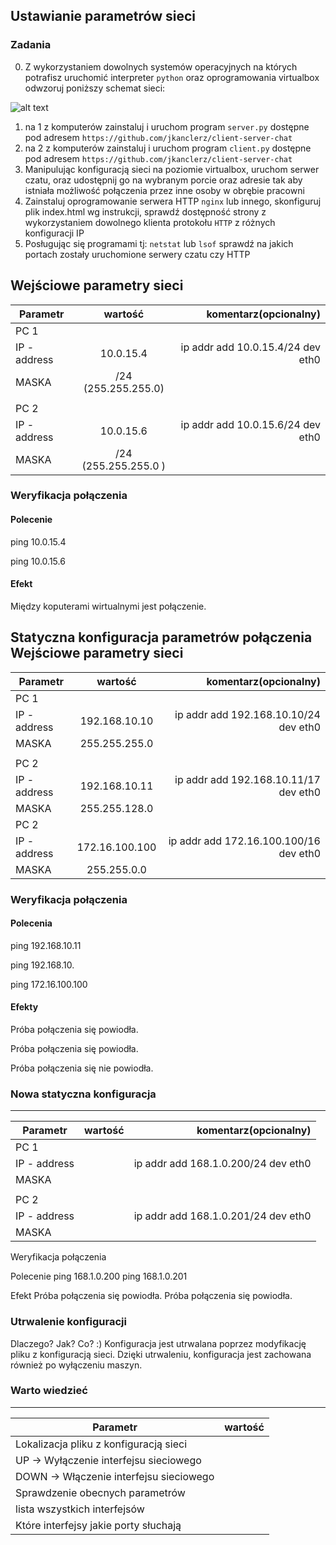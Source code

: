 ## Ustawianie parametrów sieci

### Zadania

0. Z wykorzystaniem dowolnych systemów operacyjnych na których potrafisz uruchomić interpreter ``python`` oraz oprogramowania virtualbox odwzoruj poniższy schemat sieci:

![alt text][network]

[network]: ./network.png "Logo Title Text 2"

1. na 1 z komputerów zainstaluj i uruchom program ``server.py`` dostępne pod adresem ``https://github.com/jkanclerz/client-server-chat``
2. na 2 z komputerów zainstaluj i uruchom program ``client.py`` dostępne pod adresem ``https://github.com/jkanclerz/client-server-chat``
3. Manipulując konfiguracją sieci na poziomie virtualbox, uruchom serwer czatu, oraz udostępnij go na wybranym porcie oraz adresie tak aby istniała możliwość połączenia przez inne osoby w obrębie pracowni
4. Zainstaluj oprogramowanie serwera HTTP ``nginx`` lub innego, skonfiguruj plik index.html wg instrukcji, sprawdź dostępność strony z wykorzystaniem dowolnego klienta protokołu ``HTTP`` z różnych konfiguracji IP
5. Posługując się programami tj: ``netstat`` lub ``lsof`` sprawdź na jakich portach zostały uruchomione serwery czatu czy HTTP

Wejściowe parametry sieci
-------------------------
| Parametr | wartość | komentarz(opcionalny) |
| ------------- |:-------------:| -----:|
|   PC 1 |  
| IP - address  | 10.0.15.4 | ip addr add 10.0.15.4/24 dev eth0 |
| MASKA  | /24 (255.255.255.0) | |
|   |  | |
| PC 2  |  | |
| IP - address  | 10.0.15.6 | ip addr add 10.0.15.6/24 dev eth0 |
| MASKA  | /24 (255.255.255.0 )| |


### Weryfikacja połączenia

#### Polecenie

ping 10.0.15.4

ping 10.0.15.6

#### Efekt

Między koputerami wirtualnymi jest połączenie.



Statyczna konfiguracja parametrów połączenia
Wejściowe parametry sieci
-------------------------
| Parametr | wartość | komentarz(opcionalny) |
| ------------- |:-------------:| -----:|
|   PC 1 |  
| IP - address  | 192.168.10.10 | ip addr add 192.168.10.10/24 dev eth0 |
| MASKA  | 255.255.255.0 | |
|   |  | |
| PC 2  |  | |
| IP - address  | 192.168.10.11 | ip addr add 192.168.10.11/17 dev eth0 |
| MASKA  | 255.255.128.0 | |
| PC 2  |  | |
| IP - address  | 172.16.100.100 | ip addr add 172.16.100.100/16 dev eth0 |
| MASKA  | 255.255.0.0 | |

### Weryfikacja połączenia

#### Polecenia
ping 192.168.10.11

ping 192.168.10.

ping 172.16.100.100

#### Efekty
Próba połączenia się powiodła.

Próba połączenia się powiodła.

Próba połączenia się nie powiodła.


### Nowa statyczna konfiguracja 

-------------------------
| Parametr | wartość | komentarz(opcionalny) |
| ------------- |:-------------:| -----:|
|   PC 1 |  
| IP - address  |  | ip addr add 168.1.0.200/24 dev eth0 |
| MASKA  |  | |
|   |  | |
| PC 2  |  | |
| IP - address  |  | ip addr add 168.1.0.201/24 dev eth0 |
| MASKA  |  | |

Weryfikacja połączenia

Polecenie
ping 168.1.0.200
ping 168.1.0.201

Efekt
Próba połączenia się powiodła.
Próba połączenia się powiodła.

### Utrwalenie konfiguracji
Dlaczego? Jak? Co? :)
Konfiguracja jest utrwalana poprzez modyfikację pliku z konfiguracją sieci. Dzięki utrwaleniu, konfiguracja jest zachowana również po wyłączeniu maszyn.

### Warto wiedzieć

-------------------------
| Parametr | wartość |
| ------------- |:-------------:|
| Lokalizacja pliku z konfiguracją sieci| |
| UP -> Wyłączenie interfejsu sieciowego| |
| DOWN -> Włączenie interfejsu sieciowego| |
| Sprawdzenie obecnych parametrów | |
| lista wszystkich interfejsów | |
| Które interfejsy jakie porty słuchają | |

